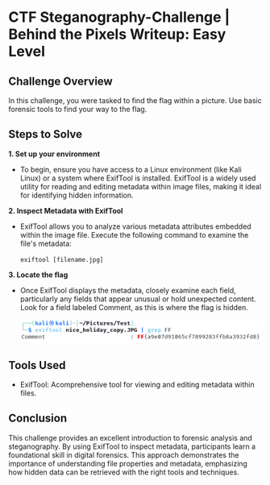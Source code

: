 # CTF Steganography-Challenge | Behind the Pixels Writeup: Easy Level
## Challenge Overview
In this challenge, you were tasked to find the flag within a picture. Use basic forensic tools to find your way to the flag.
## Steps to Solve
**1. Set up your environment**
  - To begin, ensure you have access to a Linux environment (like Kali Linux) or a system where ExifTool is installed. ExifTool is a widely used utility for reading and editing metadata within image files, making it ideal for identifying hidden information.

**2. Inspect Metadata with ExifTool**
  - ExifTool allows you to analyze various metadata attributes embedded within the image file. Execute the following command to examine the file's metadata:
    
      `exiftool [filename.jpg]`

**3. Locate the flag**
  - Once ExifTool displays the metadata, closely examine each field, particularly any fields that appear unusual or hold unexpected content. Look for a field labeled Comment, as this is where the flag is hidden.
  
    ![alt text](./media/image.png)

## Tools Used
- ExifTool: Acomprehensive tool for viewing and editing metadata within files.

## Conclusion
This challenge provides an excellent introduction to forensic analysis and steganography. By using ExifTool to inspect metadata, participants learn a foundational skill in digital forensics. 
This approach demonstrates the importance of understanding file properties and metadata, emphasizing how hidden data can be retrieved with the right tools and techniques.